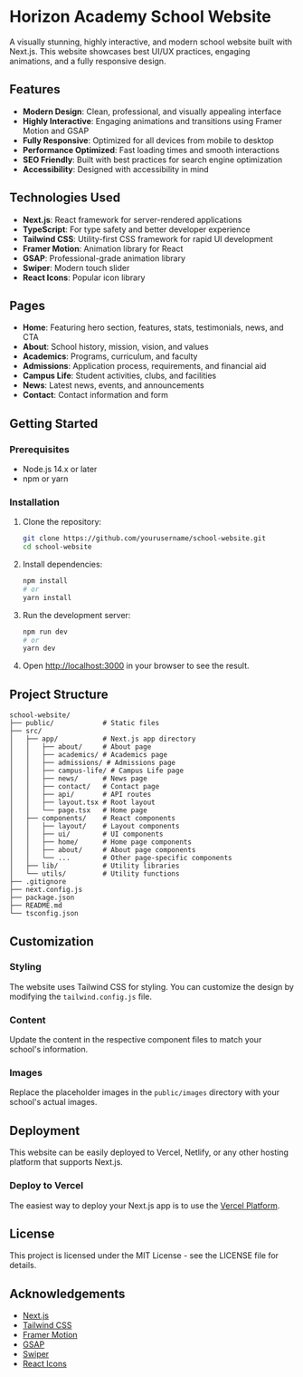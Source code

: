 # Horizon Academy School Website

A visually stunning, highly interactive, and modern school website built with Next.js. This website showcases best UI/UX practices, engaging animations, and a fully responsive design.

## Features

- **Modern Design**: Clean, professional, and visually appealing interface
- **Highly Interactive**: Engaging animations and transitions using Framer Motion and GSAP
- **Fully Responsive**: Optimized for all devices from mobile to desktop
- **Performance Optimized**: Fast loading times and smooth interactions
- **SEO Friendly**: Built with best practices for search engine optimization
- **Accessibility**: Designed with accessibility in mind

## Technologies Used

- **Next.js**: React framework for server-rendered applications
- **TypeScript**: For type safety and better developer experience
- **Tailwind CSS**: Utility-first CSS framework for rapid UI development
- **Framer Motion**: Animation library for React
- **GSAP**: Professional-grade animation library
- **Swiper**: Modern touch slider
- **React Icons**: Popular icon library

## Pages

- **Home**: Featuring hero section, features, stats, testimonials, news, and CTA
- **About**: School history, mission, vision, and values
- **Academics**: Programs, curriculum, and faculty
- **Admissions**: Application process, requirements, and financial aid
- **Campus Life**: Student activities, clubs, and facilities
- **News**: Latest news, events, and announcements
- **Contact**: Contact information and form

## Getting Started

### Prerequisites

- Node.js 14.x or later
- npm or yarn

### Installation

1. Clone the repository:
   ```bash
   git clone https://github.com/yourusername/school-website.git
   cd school-website
   ```

2. Install dependencies:
   ```bash
   npm install
   # or
   yarn install
   ```

3. Run the development server:
   ```bash
   npm run dev
   # or
   yarn dev
   ```

4. Open [http://localhost:3000](http://localhost:3000) in your browser to see the result.

## Project Structure

```
school-website/
├── public/            # Static files
├── src/
│   ├── app/           # Next.js app directory
│   │   ├── about/     # About page
│   │   ├── academics/ # Academics page
│   │   ├── admissions/ # Admissions page
│   │   ├── campus-life/ # Campus Life page
│   │   ├── news/      # News page
│   │   ├── contact/   # Contact page
│   │   ├── api/       # API routes
│   │   ├── layout.tsx # Root layout
│   │   └── page.tsx   # Home page
│   ├── components/    # React components
│   │   ├── layout/    # Layout components
│   │   ├── ui/        # UI components
│   │   ├── home/      # Home page components
│   │   ├── about/     # About page components
│   │   └── ...        # Other page-specific components
│   ├── lib/           # Utility libraries
│   └── utils/         # Utility functions
├── .gitignore
├── next.config.js
├── package.json
├── README.md
└── tsconfig.json
```

## Customization

### Styling

The website uses Tailwind CSS for styling. You can customize the design by modifying the `tailwind.config.js` file.

### Content

Update the content in the respective component files to match your school's information.

### Images

Replace the placeholder images in the `public/images` directory with your school's actual images.

## Deployment

This website can be easily deployed to Vercel, Netlify, or any other hosting platform that supports Next.js.

### Deploy to Vercel

The easiest way to deploy your Next.js app is to use the [Vercel Platform](https://vercel.com/new?utm_medium=default-template&filter=next.js&utm_source=create-next-app&utm_campaign=create-next-app-readme).

## License

This project is licensed under the MIT License - see the LICENSE file for details.

## Acknowledgements

- [Next.js](https://nextjs.org/)
- [Tailwind CSS](https://tailwindcss.com/)
- [Framer Motion](https://www.framer.com/motion/)
- [GSAP](https://greensock.com/gsap/)
- [Swiper](https://swiperjs.com/)
- [React Icons](https://react-icons.github.io/react-icons/)
